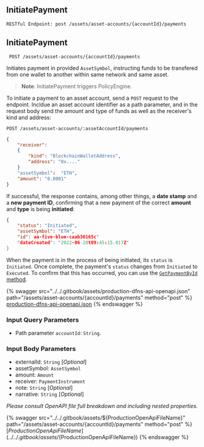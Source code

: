 
## InitiatePayment
`RESTful Endpoint: post /assets/asset-accounts/{accountId}/payments`


## InitiatePayment
` POST /assets/asset-accounts/{accountId}/payments`

Initiates payment in provided `AssetSymbol`, instructing funds to be transfered from one wallet to another within same network and same asset.

> **Note**: InitiatePayment triggers PolicyEngine.

To initiate a payment to an asset account, send a `POST` request to the  endpoint. Incldue an asset account identifier as a path parameter, and in the request body send the amount and type of funds as well as the receiver's kind and address:

```http
POST /assets/asset-accounts/:assetAccountId/payments
```

```json
{
    "receiver": 
    {
        "kind": "BlockchainWalletAddress",
        "address": "0x...."
    }
    "assetSymbol":  "ETH",
    "amount": "0.0001"
}
```

If successful, the response contains, among other things, a **date stamp** and a **new payment ID**, confirming that a new payment of the correct **amount** and **type** is being **initiated**:

```json
{ 
    "status": "Initiated",
    "assetSymbol": "ETH",
    "id": aa-five-blue-caab30165c"
    "dateCreated": "2022-06-20t09:45:15.017Z"
}
```

When the payment is in the process of being initiated, its `status` is `Initiated`. Once complete, the payment's `status` changes from `Initiated` to `Executed`. To confirm that this has occurred, you can use the [`GetPaymentById` method](GetPaymentById.md).

{% swagger src="../../.gitbook/assets/production-dfns-api-openapi.json" path="/assets/asset-accounts/{accountId}/payments" method="post" %}
[production-dfns-api-openapi.json](../../.gitbook/assets/production-dfns-api-openapi.json)
{% endswagger %}



### Input Query Parameters
* Path parameter `accountId`: `String`.  
  

### Input Body Parameters
* externalId: `String` [_Optional_] 
* assetSymbol: `AssetSymbol` 
* amount: `Amount` 
* receiver: `PaymentInstrument` 
* note: `String` [_Optional_] 
* narrative: `String` [_Optional_] 

_Please consult OpenAPI file full breakdown and including nested properties._


{% swagger src="../../.gitbook/assets/${ProductionOpenApiFileName}" path="/assets/asset-accounts/{accountId}/payments" method="post" %}
[${ProductionOpenApiFileName}](../../.gitbook/assets/${ProductionOpenApiFileName})
{% endswagger %}
